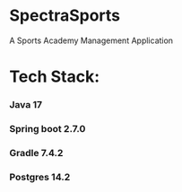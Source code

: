 # SpectraSports
A Sports Academy Management Application

# Tech Stack: 
###  Java 17
### Spring boot 2.7.0
### Gradle 7.4.2
### Postgres 14.2